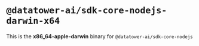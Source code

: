 # `@datatower-ai/sdk-core-nodejs-darwin-x64`

This is the **x86_64-apple-darwin** binary for `@datatower-ai/sdk-core-nodejs`
